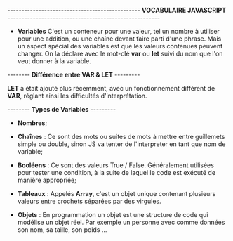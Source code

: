 ----------------------------------------------- **VOCABULAIRE JAVASCRIPT** ------------------------------------------------------

- **Variables** C'est un conteneur pour une valeur, tel un nombre à utiliser pour une addition, ou une chaîne devant faire parti d'une phrase. Mais un aspect spécial des variables est que les valeurs contenues peuvent changer.
On la déclare avec le mot-clé **var** ou **let** suivi du nom que l'on veut donner à la variable.


-------- **Différence entre VAR & LET** ---------

**LET** à était ajouté plus récemment, avec un fonctionnement différent de **VAR**, réglant ainsi les difficultés d'interprétation.


-------- **Types de Variables** ---------

- **Nombres**;

- **Chaînes** : Ce sont des mots ou suites de mots à mettre entre guillemets simple ou double, sinon JS va tenter de l'interpreter en tant que nom de variable;

- **Booléens** : Ce sont des valeurs True / False. Généralement utilisées pour tester une condition, à la suite de laquel le code est exécuté de manière appropriée;

- **Tableaux** : Appelés **Array**, c'est un objet unique contenant plusieurs valeurs entre crochets séparées par des virgules.

- **Objets** : En programmation un objet est une structure de code qui modélise un objet réel. Par exemple un personne avec comme données son nom, sa taille, son poids ... 